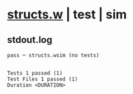# [structs.w](../../../../../examples/tests/valid/structs.w) | test | sim

## stdout.log
```log
pass ─ structs.wsim (no tests)
 
 
Tests 1 passed (1)
Test Files 1 passed (1)
Duration <DURATION>
```

